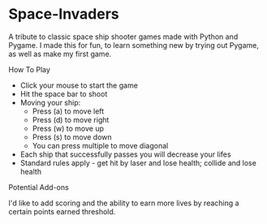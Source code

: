 # Space-Invaders
A tribute to classic space ship shooter games made with Python and Pygame. I made this for fun, to learn something new by trying out Pygame, as well as make my first game. 

How To Play
 - Click your mouse to start the game
 - Hit the space bar to shoot
 - Moving your ship:
    - Press (a) to move left
    - Press (d) to move right
    - Press (w) to move up
    - Press (s) to move down
    - You can press multiple to move diagonal
 - Each ship that successfully passes you will decrease your lifes
 - Standard rules apply - get hit by laser and lose health; collide and lose health

Potential Add-ons
 
I'd like to add scoring and the ability to earn more lives by reaching a certain points earned threshold.